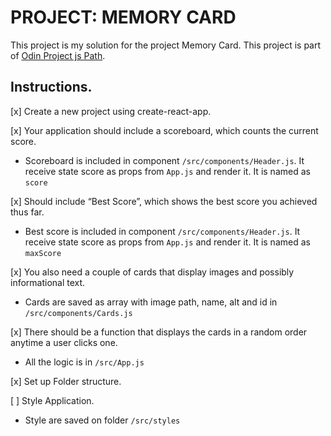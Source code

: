 # PROJECT: MEMORY CARD

This project is my solution for the project Memory Card. This project is part of [Odin Project js Path](https://www.theodinproject.com/courses/javascript/).

## Instructions.

[x] Create a new project using create-react-app.

[x] Your application should include a scoreboard, which counts the current score.

  - Scoreboard is included in component `/src/components/Header.js`. It receive state score as props from `App.js` and render it. It is named as `score`

[x] Should include “Best Score”, which shows the best score you achieved thus far.

  - Best score is included in component `/src/components/Header.js`. It receive state score as props from `App.js` and render it. It is named as `maxScore`
  
[x] You also need a couple of cards that display images and possibly informational text.

  - Cards are saved as array with image path, name, alt and id in `/src/components/Cards.js`

[x] There should be a function that displays the cards in a random order anytime a user clicks one.

  - All the logic is in `/src/App.js`

[x] Set up Folder structure.

[ ] Style Application.

  - Style are saved on folder `/src/styles`

